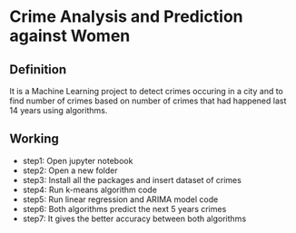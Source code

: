 # Crime Analysis and Prediction against Women
## Definition
It is a Machine Learning project to detect crimes occuring in a city and to find number of crimes based on number of crimes that had happened last 14 years using algorithms.

## Working
- step1: Open jupyter notebook
- step2: Open a new folder
- step3: Install all the packages and insert dataset of crimes
- step4: Run k-means algorithm code
- step5: Run linear regression and ARIMA model code 
- step6: Both algorithms predict the next 5 years crimes 
- step7: It gives the better accuracy between both algorithms

